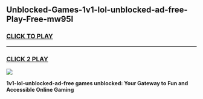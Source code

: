 
## Unblocked-Games-1v1-lol-unblocked-ad-free-Play-Free-mw95l
<h3>
<a href="https://premium76.site?title=1v1-lol-unblocked-ad-free&ref=18A1">CLICK TO PLAY</a></h3>
<hr>

<h3>
<a href="https://premium76.site?title=1v1-lol-unblocked-ad-free&ref=18A1">CLICK 2 PLAY</a>
  
</h3>

<a href="https://premium76.site?title=1v1-lol-unblocked-ad-free&ref=18A1"><img src="https://clearcache.store/games.png"></a>


**1v1-lol-unblocked-ad-free games unblocked: Your Gateway to Fun and Accessible Online Gaming**

